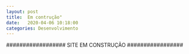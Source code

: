 ```yaml
---
layout: post
title:  Em contrução"
date:   2020-04-06 10:18:00
categories: Desenvolvimento
---
```


##################
SITE EM CONSTRUÇÃO
#################
